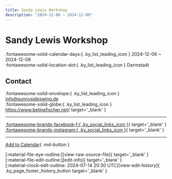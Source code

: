 ```yaml
---
title: Sandy Lewis Workshop
description: "2024-12-06 ~ 2024-12-08"
---
```


# Sandy Lewis Workshop 

:fontawesome-solid-calendar-days:{ .ky_list_leading_icon } 2024-12-06 ~ 2024-12-08  
:fontawesome-solid-location-dot:{ .ky_list_leading_icon } Darmstadt  

## Contact

:fontawesome-solid-envelope:{ .ky_list_leading_icon } <info@sunnysideswing.de>  
:fontawesome-solid-globe:{ .ky_list_leading_icon } <https://www.betinafischer.net>{ target='_blank' }  

---

 [:fontawesome-brands-facebook-f:{ .ky_social_links_icon }](https://www.facebook.com/swingindarmstadt){ target='_blank' } [:fontawesome-brands-instagram:{ .ky_social_links_icon }](https://instagram.com/sunnysideswingstudio){ target='_blank' }

---

[Add to Calendar](https://swing.news/ics/en/2024/de/sandy-lewis-workshop-2024.ics){ .md-button }

<div class="ky_page_footer" markdown>
<div class="ky_page_footer_trailing" markdown="span">
[:material-file-eye-outline:][view-raw-source-file]{ target='_blank' }
[:material-file-edit-outline:][edit-info]{ target='_blank' }
</div>
<div class="ky_page_footer_leading" markdown="span">
[:material-clock-edit-outline: 2024-07-14 20:30 UTC][view-edit-history]{ .ky_page_footer_history_button target='_blank' }
</div>
</div>

[view-raw-source-file]: https://github.com/swingdance/events/blob/main/2024/de/sandy-lewis-workshop-2024.json "View Raw Source File"
[edit-info]: https://github.com/swingdance/events/issues/new?assignees=&labels=update+event&projects=&template=03-update_entity.yml&title=%5B2024%2Fde%5D%20Sandy%20Lewis%20Workshop&region=de&year=2024&id=sandy-lewis-workshop-2024&name=Sandy%20Lewis%20Workshop&org_id= "Edit Info"

[view-edit-history]: https://github.com/swingdance/events/commits/main/2024/de/sandy-lewis-workshop-2024.json "View Edit History"
